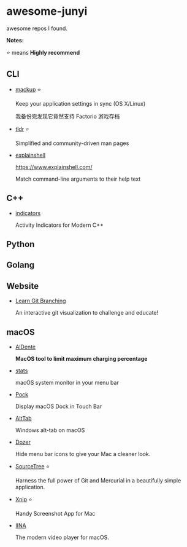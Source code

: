 # awesome-junyi
awesome repos I found.

**Notes:**

⭐ means **Highly recommend**

## CLI

- [mackup](https://github.com/lra/mackup) ⭐

   Keep your application settings in sync (OS X/Linux)
   
   我备份完发现它竟然支持 Factorio 游戏存档

- [tldr](https://github.com/tldr-pages/tldr) ⭐

   Simplified and community-driven man pages

- [explainshell](https://github.com/idank/explainshell)
   
   https://www.explainshell.com/
   
   Match command-line arguments to their help text


## C++

- [indicators](https://github.com/p-ranav/indicators)

   Activity Indicators for Modern C++

## Python


## Golang

## Website

- [Learn Git Branching](https://github.com/pcottle/learnGitBranching)

   An interactive git visualization to challenge and educate!

## macOS

- [AlDente](https://github.com/davidwernhart/AlDente)

   **MacOS tool to limit maximum charging percentage**
   
- [stats](https://github.com/exelban/stats)

   macOS system monitor in your menu bar
   
- [Pock](https://github.com/pigigaldi/Pock)

   Display macOS Dock in Touch Bar

- [AltTab](https://github.com/lwouis/alt-tab-macos)

   Windows alt-tab on macOS

- [Dozer](https://github.com/Mortennn/Dozer)

   Hide menu bar icons to give your Mac a cleaner look.
   
- [SourceTree](https://www.sourcetreeapp.com/) ⭐

   Harness the full power of Git and Mercurial in a beautifully simple application.

- [Xnip](http://xnipapp.com/) ⭐

   Handy Screenshot App for Mac

- [IINA](https://github.com/iina/iina)

   The modern video player for macOS.

